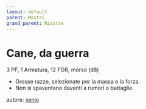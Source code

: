 ```yaml
---
layout: default
parent: Mostri
grand_parent: Risorse
---
```


# Cane, da guerra
3 PF, 1 Armatura, 12 FOR, morso (d8)  
- Grosse razze, selezionate per la massa e la forza.
- Non si spaventano davanti a rumori o battaglie.

autore: [xenio](https://xenioinabottle.blogspot.com)

